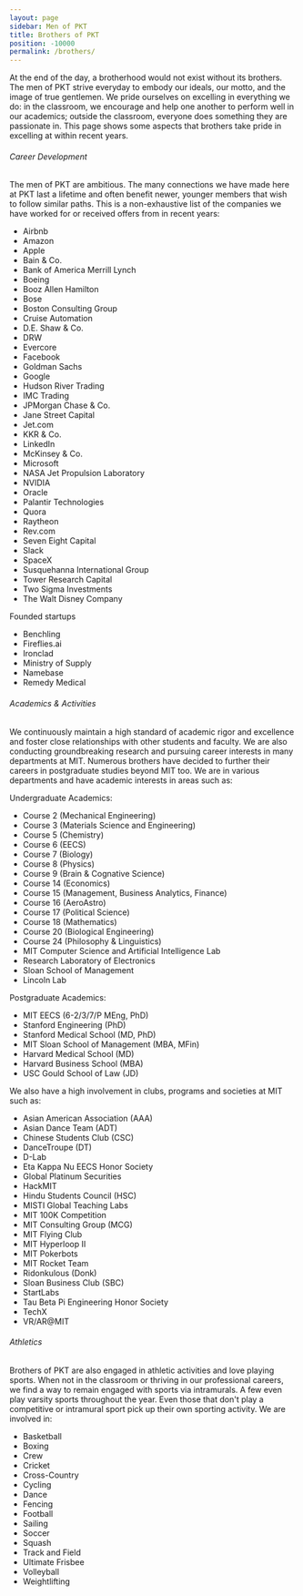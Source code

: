 ```yaml
---
layout: page
sidebar: Men of PKT
title: Brothers of PKT
position: -10000
permalink: /brothers/
---
```

At the end of the day, a brotherhood would not exist without its brothers. The men of PKT strive everyday to embody our ideals, our motto, and the image of true gentlemen. We pride ourselves on excelling in everything we do: in the classroom, we encourage and help one another to perform well in our academics; outside the classroom, everyone does something they are passionate in. This page shows some aspects that brothers take pride in excelling at within recent years.

###### Career Development

The men of PKT are ambitious. The many connections we have made here at PKT last a lifetime and often benefit newer, younger members that wish to follow similar paths. This is a non-exhaustive list of the companies we have worked for or received offers from in recent years:


<ul class=company>
    <li>Airbnb
    <li>Amazon
    <li>Apple
    <li>Bain & Co.
    <li>Bank of America Merrill Lynch
    <li>Boeing
    <li>Booz Allen Hamilton
    <li>Bose
    <li>Boston Consulting Group
    <li>Cruise Automation
    <li>D.E. Shaw & Co.
    <li>DRW
    <li>Evercore
    <li>Facebook
    <li>Goldman Sachs
    <li>Google
    <li>Hudson River Trading
    <li>IMC Trading
    <li>JPMorgan Chase & Co.
    <li>Jane Street Capital
    <li>Jet.com
    <li>KKR & Co.
    <li>LinkedIn
    <li>McKinsey & Co.
    <li>Microsoft
    <li>NASA Jet Propulsion Laboratory
    <li>NVIDIA
    <li>Oracle
    <li>Palantir Technologies
    <li>Quora
    <li>Raytheon
    <li>Rev.com
    <li>Seven Eight Capital
    <li>Slack
    <li>SpaceX
    <li>Susquehanna International Group
    <li>Tower Research Capital
    <li>Two Sigma Investments
    <li>The Walt Disney Company
</ul>


Founded startups

- Benchling
- Fireflies.ai
- Ironclad
- Ministry of Supply
- Namebase
- Remedy Medical

###### Academics & Activities

We continuously maintain a high standard of academic rigor and excellence and foster close relationships with other students and faculty. We are also conducting groundbreaking research and pursuing career interests in many departments at MIT. Numerous brothers have decided to further their careers in postgraduate studies beyond MIT too. We are in various departments and have academic interests in areas such as:

Undergraduate Academics:

- Course 2 (Mechanical Engineering)
- Course 3 (Materials Science and Engineering)
- Course 5 (Chemistry)
- Course 6 (EECS)
- Course 7 (Biology)
- Course 8 (Physics)
- Course 9 (Brain & Cognative Science)
- Course 14 (Economics)
- Course 15 (Management, Business Analytics, Finance)
- Course 16 (AeroAstro)
- Course 17 (Political Science)
- Course 18 (Mathematics)
- Course 20 (Biological Engineering)
- Course 24 (Philosophy & Linguistics)
- MIT Computer Science and Artificial Intelligence Lab
- Research Laboratory of Electronics
- Sloan School of Management
- Lincoln Lab

Postgraduate Academics:

- MIT EECS (6-2/3/7/P MEng, PhD)
- Stanford Engineering (PhD)
- Stanford Medical School (MD, PhD)
- MIT Sloan School of Management (MBA, MFin)
- Harvard Medical School (MD)
- Harvard Business School (MBA)
- USC Gould School of Law (JD)

We also have a high involvement in clubs, programs and societies at MIT such as:

- Asian American Association (AAA)
- Asian Dance Team (ADT)
- Chinese Students Club (CSC)
- DanceTroupe (DT)
- D-Lab
- Eta Kappa Nu EECS Honor Society
- Global Platinum Securities
- HackMIT
- Hindu Students Council (HSC)
- MISTI Global Teaching Labs
- MIT 100K Competition
- MIT Consulting Group (MCG)
- MIT Flying Club
- MIT Hyperloop II
- MIT Pokerbots
- MIT Rocket Team
- Ridonkulous (Donk)
- Sloan Business Club (SBC)
- StartLabs
- Tau Beta Pi Engineering Honor Society
- TechX
- VR/AR@MIT

###### Athletics

Brothers of PKT are also engaged in athletic activities and love playing sports. When not in the classroom or thriving in our professional careers, we find a way to remain engaged with sports via intramurals. A few even play varsity sports throughout the year. Even those that don't play a competitive or intramural sport pick up their own sporting activity. We are involved in:

- Basketball
- Boxing
- Crew
- Cricket
- Cross-Country
- Cycling
- Dance
- Fencing
- Football
- Sailing
- Soccer
- Squash
- Track and Field
- Ultimate Frisbee
- Volleyball
- Weightlifting
